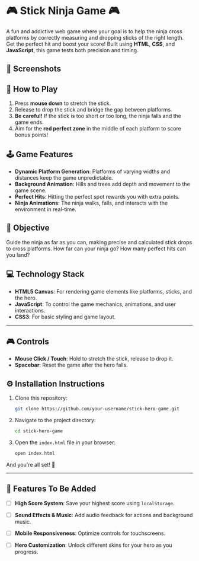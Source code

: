 
# 🎮 **Stick Ninja Game** 🎮

A fun and addictive web game where your goal is to help the ninja cross platforms by correctly measuring and dropping sticks of the right length. Get the perfect hit and boost your score! Built using **HTML**, **CSS**, and **JavaScript**, this game tests both precision and timing.

## 📸 **Screenshots**

## 🧩 **How to Play**

1. Press **mouse down** to stretch the stick.
2. Release to drop the stick and bridge the gap between platforms.
3. **Be careful!** If the stick is too short or too long, the ninja falls and the game ends.
4. Aim for the **red perfect zone** in the middle of each platform to score bonus points!

## 🕹️ **Game Features**

- **Dynamic Platform Generation**: Platforms of varying widths and distances keep the game unpredictable.
- **Background Animation**: Hills and trees add depth and movement to the game scene.
- **Perfect Hits**: Hitting the perfect spot rewards you with extra points.
- **Ninja Animations**: The ninja walks, falls, and interacts with the environment in real-time.

## 🎯 **Objective**

Guide the ninja as far as you can, making precise and calculated stick drops to cross platforms. How far can your ninja go?  How many perfect hits can you land?

## 💻 **Technology Stack**

- **HTML5 Canvas**: For rendering game elements like platforms, sticks, and the hero.
- **JavaScript**: To control the game mechanics, animations, and user interactions.
- **CSS3**: For basic styling and game layout.
---

## 🎮 **Controls**

- **Mouse Click / Touch**: Hold to stretch the stick, release to drop it.
- **Spacebar**: Reset the game after the hero falls.

## ⚙️ **Installation Instructions**

1. Clone this repository:

   ```bash
   git clone https://github.com/your-username/stick-hero-game.git
   ```

2. Navigate to the project directory:

   ```bash
   cd stick-hero-game
   ```

3. Open the `index.html` file in your browser:

   ```bash
   open index.html
   ```

And you're all set! 🎉

---

## 🚧 **Features To Be Added**

- [ ] **High Score System**: Save your highest score using `localStorage`.
- [ ] **Sound Effects & Music**: Add audio feedback for actions and background music.
- [ ] **Mobile Responsiveness**: Optimize controls for touchscreens.
- [ ] **Hero Customization**: Unlock different skins for your hero as you progress.
  










